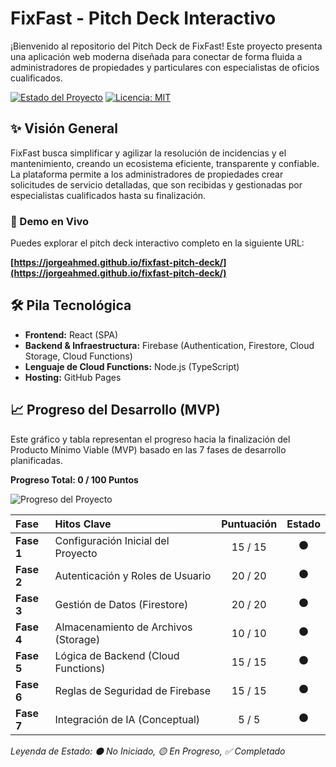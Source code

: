 # FixFast - Pitch Deck Interactivo

¡Bienvenido al repositorio del Pitch Deck de FixFast! Este proyecto presenta una aplicación web moderna diseñada para conectar de forma fluida a administradores de propiedades y particulares con especialistas de oficios cualificados.

[![Estado del Proyecto](https://img.shields.io/badge/estado-en%20desarrollo-yellow)](https://github.com/jorgeahmed/fixfast-pitch-deck)
[![Licencia: MIT](https://img.shields.io/badge/Licencia-MIT-blue.svg)](https://github.com/jorgeahmed/fixfast-pitch-deck/blob/main/LICENSE)

## ✨ Visión General

FixFast busca simplificar y agilizar la resolución de incidencias y el mantenimiento, creando un ecosistema eficiente, transparente y confiable. La plataforma permite a los administradores de propiedades crear solicitudes de servicio detalladas, que son recibidas y gestionadas por especialistas cualificados hasta su finalización.

### 🚀 Demo en Vivo

Puedes explorar el pitch deck interactivo completo en la siguiente URL:

**[https://jorgeahmed.github.io/fixfast-pitch-deck/](https://jorgeahmed.github.io/fixfast-pitch-deck/)**

## 🛠️ Pila Tecnológica

* **Frontend:** React (SPA)
* **Backend & Infraestructura:** Firebase (Authentication, Firestore, Cloud Storage, Cloud Functions)
* **Lenguaje de Cloud Functions:** Node.js (TypeScript)
* **Hosting:** GitHub Pages

## 📈 Progreso del Desarrollo (MVP)

Este gráfico y tabla representan el progreso hacia la finalización del Producto Mínimo Viable (MVP) basado en las 7 fases de desarrollo planificadas.

**Progreso Total: 0 / 100 Puntos**

![Progreso del Proyecto](https://progress-bar.jod.dev/progress/0?title=Avance)

| Fase                               | Hitos Clave                       | Puntuación | Estado |
| :--------------------------------- | :-------------------------------- | :--------: | :----: |
| **Fase 1** | Configuración Inicial del Proyecto  |  15 / 15   |   ⚫️    |
| **Fase 2** | Autenticación y Roles de Usuario  |  20 / 20   |   ⚫️    |
| **Fase 3** | Gestión de Datos (Firestore)      |  20 / 20   |   ⚫️    |
| **Fase 4** | Almacenamiento de Archivos (Storage) |  10 / 10   |   ⚫️    |
| **Fase 5** | Lógica de Backend (Cloud Functions) |  15 / 15   |   ⚫️    |
| **Fase 6** | Reglas de Seguridad de Firebase   |  15 / 15   |   ⚫️    |
| **Fase 7** | Integración de IA (Conceptual)     |   5 / 5    |   ⚫️    |

*Leyenda de Estado: ⚫️ No Iniciado, 🟡 En Progreso, ✅ Completado*
